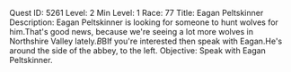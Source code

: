Quest ID: 5261
Level: 2
Min Level: 1
Race: 77
Title: Eagan Peltskinner
Description: Eagan Peltskinner is looking for someone to hunt wolves for him.That's good news, because we're seeing a lot more wolves in Northshire Valley lately.$B$BIf you're interested then speak with Eagan.He's around the side of the abbey, to the left.
Objective: Speak with Eagan Peltskinner.
